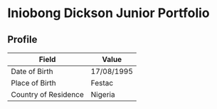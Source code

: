 # Iniobong Dickson Junior Portfolio
## Profile
Field | Value
------|--------
Date of Birth | 17/08/1995
Place of Birth | Festac
Country of Residence | Nigeria
